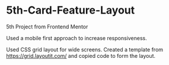 # 5th-Card-Feature-Layout
5th Project from Frontend Mentor

Used a mobile first approach to increase responsiveness.

Used CSS grid layout for wide screens. Created a template from https://grid.layoutit.com/ and copied code to form the layout. 
